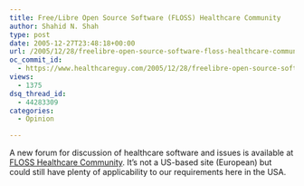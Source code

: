 ```yaml
---
title: Free/Libre Open Source Software (FLOSS) Healthcare Community
author: Shahid N. Shah
type: post
date: 2005-12-27T23:48:18+00:00
url: /2005/12/28/freelibre-open-source-software-floss-healthcare-community/
oc_commit_id:
  - https://www.healthcareguy.com/2005/12/28/freelibre-open-source-software-floss-healthcare-community/1478768973
views:
  - 1375
dsq_thread_id:
  - 44283309
categories:
  - Opinion

---
```

A new forum for discussion of healthcare software and issues is available at [FLOSS Healthcare Community][1]. It&#8217;s not a US-based site (European) but could still have plenty of applicability to our requirements here in the USA.

 [1]: http://www.deltadigital.no/forum/